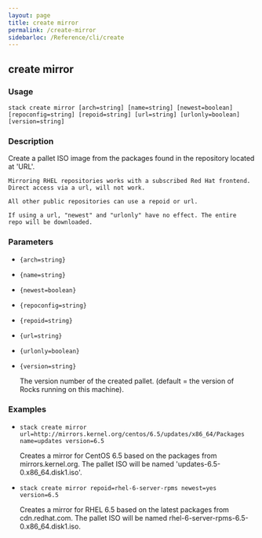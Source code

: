 ```yaml
---
layout: page
title: create mirror
permalink: /create-mirror
sidebarloc: /Reference/cli/create
---
```


## create mirror

### Usage

`stack create mirror [arch=string] [name=string] [newest=boolean] [repoconfig=string] [repoid=string] [url=string] [urlonly=boolean] [version=string]`

### Description

Create a pallet ISO image from the packages found in the
	repository located at 'URL'.

	Mirroring RHEL repositories works with a subscribed Red Hat frontend.
	Direct access via a url, will not work.

	All other public repositories can use a repoid or url.

	If using a url, "newest" and "urlonly" have no effect. The entire
	repo will be downloaded.

### Parameters
* `{arch=string}`
* `{name=string}`
* `{newest=boolean}`
* `{repoconfig=string}`
* `{repoid=string}`
* `{url=string}`
* `{urlonly=boolean}`
* `{version=string}`

   The version number of the created pallet. (default = the version of 
	Rocks running on this machine).

### Examples

* `stack create mirror url=http://mirrors.kernel.org/centos/6.5/updates/x86_64/Packages name=updates version=6.5`

   Creates a mirror for CentOS 6.5 based on the packages from mirrors.kernel.org.
	The pallet ISO will be named 'updates-6.5-0.x86_64.disk1.iso'.

* `stack create mirror repoid=rhel-6-server-rpms newest=yes version=6.5`

   Creates a mirror for RHEL 6.5 based on the latest packages from cdn.redhat.com.
	The pallet ISO will be named rhel-6-server-rpms-6.5-0.x86_64.disk1.iso.



